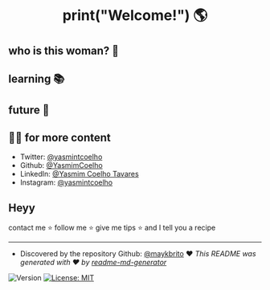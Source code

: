 <h1 align="center">print("Welcome!") 🌎</h1>

## who is this woman? 👑
## learning 📚
## future 🔮

## 👱‍♀️ for more content

* Twitter: [@yasmintcoelho](https://twitter.com/yasmintcoelho)
* Github: [@YasmimCoelho](https://github.com/YasmimCoelho)
* LinkedIn: [@Yasmim Coelho Tavares](https://www.linkedin.com/in/yasmin-coelho-tavares/)
* Instagram: [@yasmintcoelho](https://www.instagram.com/yasmintcoelho/)

## Heyy

contact me ⭐️ follow me ⭐️ give me tips ⭐️ and I tell you a recipe

***
* Discovered by the repository Github: [@maykbrito](https://github.com/maykbrito) ❤️
_This README was generated with ❤️ by [readme-md-generator](https://github.com/kefranabg/readme-md-generator)_
<p>
  <img alt="Version" src="https://img.shields.io/badge/version-1.0.0-blue.svg?cacheSeconds=2592000" />
  <a href="#" target="_blank">
    <img alt="License: MIT" src="https://img.shields.io/badge/License-MIT-yellow.svg" />
  </a>
</p>
